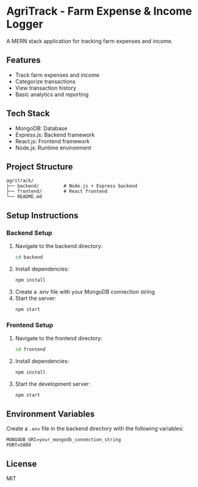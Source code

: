 # AgriTrack - Farm Expense & Income Logger

A MERN stack application for tracking farm expenses and income.

## Features
- Track farm expenses and income
- Categorize transactions
- View transaction history
- Basic analytics and reporting

## Tech Stack
- MongoDB: Database
- Express.js: Backend framework
- React.js: Frontend framework
- Node.js: Runtime environment

## Project Structure
```
agritrack/
├── backend/         # Node.js + Express backend
├── frontend/        # React frontend
└── README.md
```

## Setup Instructions

### Backend Setup
1. Navigate to the backend directory:
   ```bash
   cd backend
   ```
2. Install dependencies:
   ```bash
   npm install
   ```
3. Create a .env file with your MongoDB connection string
4. Start the server:
   ```bash
   npm start
   ```

### Frontend Setup
1. Navigate to the frontend directory:
   ```bash
   cd frontend
   ```
2. Install dependencies:
   ```bash
   npm install
   ```
3. Start the development server:
   ```bash
   npm start
   ```

## Environment Variables
Create a `.env` file in the backend directory with the following variables:
```
MONGODB_URI=your_mongodb_connection_string
PORT=5000
```

## License
MIT 